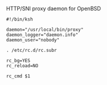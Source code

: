 
HTTP/SNI proxy daemon for OpenBSD

```
#!/bin/ksh

daemon="/usr/local/bin/proxy"
daemon_logger="daemon.info"
daemon_user="nobody"

. /etc/rc.d/rc.subr

rc_bg=YES
rc_reload=NO

rc_cmd $1
```